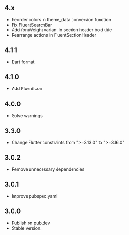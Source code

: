 ## 4.x

- Reorder colors in theme_data conversion function
- Fix FluentSearchBar
- Add fontWeight variant in section header bold title
- Rearrange actions in FluentSectionHeader

## 4.1.1

- Dart format  

## 4.1.0

- Add FluentIcon 

## 4.0.0

- Solve warnings

## 3.3.0

- Change Flutter constraints from ">=3.13.0" to ">=3.16.0"

## 3.0.2

- Remove unnecessary dependencies 

## 3.0.1

- Improve pubspec.yaml

## 3.0.0

- Publish on pub.dev
- Stable version.